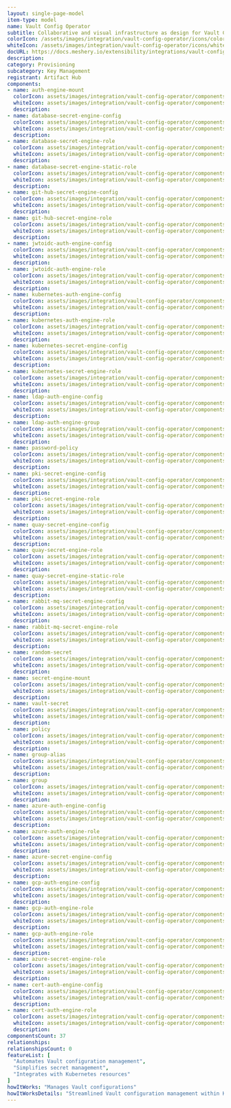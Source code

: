 ```yaml
---
layout: single-page-model
item-type: model
name: Vault Config Operator
subtitle: Collaborative and visual infrastructure as design for Vault Config Operator
colorIcon: /assets/images/integration/vault-config-operator/icons/color/vault-config-operator-color.svg
whiteIcon: /assets/images/integration/vault-config-operator/icons/white/vault-config-operator-white.svg
docURL: https://docs.meshery.io/extensibility/integrations/vault-config-operator
description: 
category: Provisioning
subcategory: Key Management
registrant: Artifact Hub
components: 
- name: auth-engine-mount
  colorIcon: assets/images/integration/vault-config-operator/components/auth-engine-mount/icons/color/auth-engine-mount-color.svg
  whiteIcon: assets/images/integration/vault-config-operator/components/auth-engine-mount/icons/white/auth-engine-mount-white.svg
  description: 
- name: database-secret-engine-config
  colorIcon: assets/images/integration/vault-config-operator/components/database-secret-engine-config/icons/color/database-secret-engine-config-color.svg
  whiteIcon: assets/images/integration/vault-config-operator/components/database-secret-engine-config/icons/white/database-secret-engine-config-white.svg
  description: 
- name: database-secret-engine-role
  colorIcon: assets/images/integration/vault-config-operator/components/database-secret-engine-role/icons/color/database-secret-engine-role-color.svg
  whiteIcon: assets/images/integration/vault-config-operator/components/database-secret-engine-role/icons/white/database-secret-engine-role-white.svg
  description: 
- name: database-secret-engine-static-role
  colorIcon: assets/images/integration/vault-config-operator/components/database-secret-engine-static-role/icons/color/database-secret-engine-static-role-color.svg
  whiteIcon: assets/images/integration/vault-config-operator/components/database-secret-engine-static-role/icons/white/database-secret-engine-static-role-white.svg
  description: 
- name: git-hub-secret-engine-config
  colorIcon: assets/images/integration/vault-config-operator/components/git-hub-secret-engine-config/icons/color/git-hub-secret-engine-config-color.svg
  whiteIcon: assets/images/integration/vault-config-operator/components/git-hub-secret-engine-config/icons/white/git-hub-secret-engine-config-white.svg
  description: 
- name: git-hub-secret-engine-role
  colorIcon: assets/images/integration/vault-config-operator/components/git-hub-secret-engine-role/icons/color/git-hub-secret-engine-role-color.svg
  whiteIcon: assets/images/integration/vault-config-operator/components/git-hub-secret-engine-role/icons/white/git-hub-secret-engine-role-white.svg
  description: 
- name: jwtoidc-auth-engine-config
  colorIcon: assets/images/integration/vault-config-operator/components/jwtoidc-auth-engine-config/icons/color/jwtoidc-auth-engine-config-color.svg
  whiteIcon: assets/images/integration/vault-config-operator/components/jwtoidc-auth-engine-config/icons/white/jwtoidc-auth-engine-config-white.svg
  description: 
- name: jwtoidc-auth-engine-role
  colorIcon: assets/images/integration/vault-config-operator/components/jwtoidc-auth-engine-role/icons/color/jwtoidc-auth-engine-role-color.svg
  whiteIcon: assets/images/integration/vault-config-operator/components/jwtoidc-auth-engine-role/icons/white/jwtoidc-auth-engine-role-white.svg
  description: 
- name: kubernetes-auth-engine-config
  colorIcon: assets/images/integration/vault-config-operator/components/kubernetes-auth-engine-config/icons/color/kubernetes-auth-engine-config-color.svg
  whiteIcon: assets/images/integration/vault-config-operator/components/kubernetes-auth-engine-config/icons/white/kubernetes-auth-engine-config-white.svg
  description: 
- name: kubernetes-auth-engine-role
  colorIcon: assets/images/integration/vault-config-operator/components/kubernetes-auth-engine-role/icons/color/kubernetes-auth-engine-role-color.svg
  whiteIcon: assets/images/integration/vault-config-operator/components/kubernetes-auth-engine-role/icons/white/kubernetes-auth-engine-role-white.svg
  description: 
- name: kubernetes-secret-engine-config
  colorIcon: assets/images/integration/vault-config-operator/components/kubernetes-secret-engine-config/icons/color/kubernetes-secret-engine-config-color.svg
  whiteIcon: assets/images/integration/vault-config-operator/components/kubernetes-secret-engine-config/icons/white/kubernetes-secret-engine-config-white.svg
  description: 
- name: kubernetes-secret-engine-role
  colorIcon: assets/images/integration/vault-config-operator/components/kubernetes-secret-engine-role/icons/color/kubernetes-secret-engine-role-color.svg
  whiteIcon: assets/images/integration/vault-config-operator/components/kubernetes-secret-engine-role/icons/white/kubernetes-secret-engine-role-white.svg
  description: 
- name: ldap-auth-engine-config
  colorIcon: assets/images/integration/vault-config-operator/components/ldap-auth-engine-config/icons/color/ldap-auth-engine-config-color.svg
  whiteIcon: assets/images/integration/vault-config-operator/components/ldap-auth-engine-config/icons/white/ldap-auth-engine-config-white.svg
  description: 
- name: ldap-auth-engine-group
  colorIcon: assets/images/integration/vault-config-operator/components/ldap-auth-engine-group/icons/color/ldap-auth-engine-group-color.svg
  whiteIcon: assets/images/integration/vault-config-operator/components/ldap-auth-engine-group/icons/white/ldap-auth-engine-group-white.svg
  description: 
- name: password-policy
  colorIcon: assets/images/integration/vault-config-operator/components/password-policy/icons/color/password-policy-color.svg
  whiteIcon: assets/images/integration/vault-config-operator/components/password-policy/icons/white/password-policy-white.svg
  description: 
- name: pki-secret-engine-config
  colorIcon: assets/images/integration/vault-config-operator/components/pki-secret-engine-config/icons/color/pki-secret-engine-config-color.svg
  whiteIcon: assets/images/integration/vault-config-operator/components/pki-secret-engine-config/icons/white/pki-secret-engine-config-white.svg
  description: 
- name: pki-secret-engine-role
  colorIcon: assets/images/integration/vault-config-operator/components/pki-secret-engine-role/icons/color/pki-secret-engine-role-color.svg
  whiteIcon: assets/images/integration/vault-config-operator/components/pki-secret-engine-role/icons/white/pki-secret-engine-role-white.svg
  description: 
- name: quay-secret-engine-config
  colorIcon: assets/images/integration/vault-config-operator/components/quay-secret-engine-config/icons/color/quay-secret-engine-config-color.svg
  whiteIcon: assets/images/integration/vault-config-operator/components/quay-secret-engine-config/icons/white/quay-secret-engine-config-white.svg
  description: 
- name: quay-secret-engine-role
  colorIcon: assets/images/integration/vault-config-operator/components/quay-secret-engine-role/icons/color/quay-secret-engine-role-color.svg
  whiteIcon: assets/images/integration/vault-config-operator/components/quay-secret-engine-role/icons/white/quay-secret-engine-role-white.svg
  description: 
- name: quay-secret-engine-static-role
  colorIcon: assets/images/integration/vault-config-operator/components/quay-secret-engine-static-role/icons/color/quay-secret-engine-static-role-color.svg
  whiteIcon: assets/images/integration/vault-config-operator/components/quay-secret-engine-static-role/icons/white/quay-secret-engine-static-role-white.svg
  description: 
- name: rabbit-mq-secret-engine-config
  colorIcon: assets/images/integration/vault-config-operator/components/rabbit-mq-secret-engine-config/icons/color/rabbit-mq-secret-engine-config-color.svg
  whiteIcon: assets/images/integration/vault-config-operator/components/rabbit-mq-secret-engine-config/icons/white/rabbit-mq-secret-engine-config-white.svg
  description: 
- name: rabbit-mq-secret-engine-role
  colorIcon: assets/images/integration/vault-config-operator/components/rabbit-mq-secret-engine-role/icons/color/rabbit-mq-secret-engine-role-color.svg
  whiteIcon: assets/images/integration/vault-config-operator/components/rabbit-mq-secret-engine-role/icons/white/rabbit-mq-secret-engine-role-white.svg
  description: 
- name: random-secret
  colorIcon: assets/images/integration/vault-config-operator/components/random-secret/icons/color/random-secret-color.svg
  whiteIcon: assets/images/integration/vault-config-operator/components/random-secret/icons/white/random-secret-white.svg
  description: 
- name: secret-engine-mount
  colorIcon: assets/images/integration/vault-config-operator/components/secret-engine-mount/icons/color/secret-engine-mount-color.svg
  whiteIcon: assets/images/integration/vault-config-operator/components/secret-engine-mount/icons/white/secret-engine-mount-white.svg
  description: 
- name: vault-secret
  colorIcon: assets/images/integration/vault-config-operator/components/vault-secret/icons/color/vault-secret-color.svg
  whiteIcon: assets/images/integration/vault-config-operator/components/vault-secret/icons/white/vault-secret-white.svg
  description: 
- name: policy
  colorIcon: assets/images/integration/vault-config-operator/components/policy/icons/color/policy-color.svg
  whiteIcon: assets/images/integration/vault-config-operator/components/policy/icons/white/policy-white.svg
  description: 
- name: group-alias
  colorIcon: assets/images/integration/vault-config-operator/components/group-alias/icons/color/group-alias-color.svg
  whiteIcon: assets/images/integration/vault-config-operator/components/group-alias/icons/white/group-alias-white.svg
  description: 
- name: group
  colorIcon: assets/images/integration/vault-config-operator/components/group/icons/color/group-color.svg
  whiteIcon: assets/images/integration/vault-config-operator/components/group/icons/white/group-white.svg
  description: 
- name: azure-auth-engine-config
  colorIcon: assets/images/integration/vault-config-operator/components/azure-auth-engine-config/icons/color/azure-auth-engine-config-color.svg
  whiteIcon: assets/images/integration/vault-config-operator/components/azure-auth-engine-config/icons/white/azure-auth-engine-config-white.svg
  description: 
- name: azure-auth-engine-role
  colorIcon: assets/images/integration/vault-config-operator/components/azure-auth-engine-role/icons/color/azure-auth-engine-role-color.svg
  whiteIcon: assets/images/integration/vault-config-operator/components/azure-auth-engine-role/icons/white/azure-auth-engine-role-white.svg
  description: 
- name: azure-secret-engine-config
  colorIcon: assets/images/integration/vault-config-operator/components/azure-secret-engine-config/icons/color/azure-secret-engine-config-color.svg
  whiteIcon: assets/images/integration/vault-config-operator/components/azure-secret-engine-config/icons/white/azure-secret-engine-config-white.svg
  description: 
- name: gcp-auth-engine-config
  colorIcon: assets/images/integration/vault-config-operator/components/gcp-auth-engine-config/icons/color/gcp-auth-engine-config-color.svg
  whiteIcon: assets/images/integration/vault-config-operator/components/gcp-auth-engine-config/icons/white/gcp-auth-engine-config-white.svg
  description: 
- name: gcp-auth-engine-role
  colorIcon: assets/images/integration/vault-config-operator/components/gcp-auth-engine-role/icons/color/gcp-auth-engine-role-color.svg
  whiteIcon: assets/images/integration/vault-config-operator/components/gcp-auth-engine-role/icons/white/gcp-auth-engine-role-white.svg
  description: 
- name: gcp-auth-engine-role
  colorIcon: assets/images/integration/vault-config-operator/components/gcp-auth-engine-role/icons/color/gcp-auth-engine-role-color.svg
  whiteIcon: assets/images/integration/vault-config-operator/components/gcp-auth-engine-role/icons/white/gcp-auth-engine-role-white.svg
  description: 
- name: azure-secret-engine-role
  colorIcon: assets/images/integration/vault-config-operator/components/azure-secret-engine-role/icons/color/azure-secret-engine-role-color.svg
  whiteIcon: assets/images/integration/vault-config-operator/components/azure-secret-engine-role/icons/white/azure-secret-engine-role-white.svg
  description: 
- name: cert-auth-engine-config
  colorIcon: assets/images/integration/vault-config-operator/components/cert-auth-engine-config/icons/color/cert-auth-engine-config-color.svg
  whiteIcon: assets/images/integration/vault-config-operator/components/cert-auth-engine-config/icons/white/cert-auth-engine-config-white.svg
  description: 
- name: cert-auth-engine-role
  colorIcon: assets/images/integration/vault-config-operator/components/cert-auth-engine-role/icons/color/cert-auth-engine-role-color.svg
  whiteIcon: assets/images/integration/vault-config-operator/components/cert-auth-engine-role/icons/white/cert-auth-engine-role-white.svg
  description: 
componentsCount: 37
relationships: 
relationshipsCount: 0
featureList: [
  "Automates Vault configuration management",
  "Simplifies secret management",
  "Integrates with Kubernetes resources"
]
howItWorks: "Manages Vault configurations"
howItWorksDetails: "Streamlined Vault configuration management within Kubernetes"
---
```


